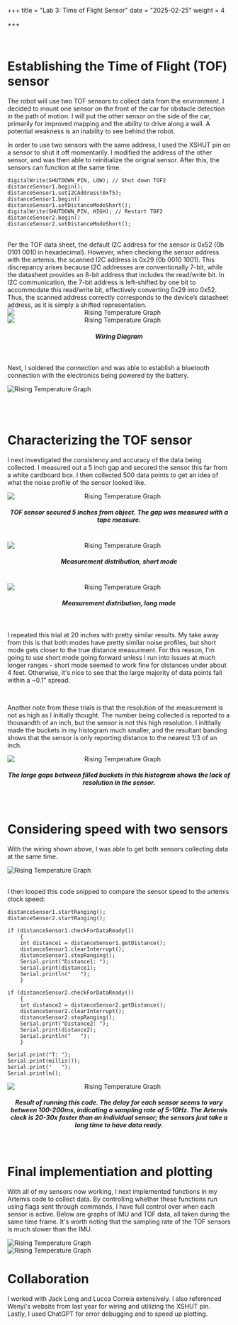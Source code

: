 +++
title = "Lab 3: Time of Flight Sensor"
date = "2025-02-25"
weight = 4


+++

<br>

# Establishing the Time of Flight (TOF) sensor


The robot will use two TOF sensors to collect data from the environment. I decided to mount one sensor on the front of the car for obstacle detection in the path of motion. I will put the other sensor on the side of the car, primarily for improved mapping and the ability to drive along a wall. A potential weakness is an inability to see behind the robot.
<br>

In order to use two sensors with the same address, I used the XSHUT pin on a sensor to shut it off momentarily. I modified the address of the other sensor, and was then able to reinitialize the orignal sensor. After this, the sensors can function at the same time.
<br>

    digitalWrite(SHUTDOWN_PIN, LOW); // Shut down TOF2
    distanceSensor1.begin();
    distanceSensor1.setI2CAddress(0xf5);
    distanceSensor1.begin()
    distanceSensor1.setDistanceModeShort();
    digitalWrite(SHUTDOWN_PIN, HIGH); // Restart TOF2 
    distanceSensor2.begin() 
    distanceSensor2.setDistanceModeShort();
    
<br>
Per the TOF data sheet, the default I2C address for the sensor is 0x52 (0b 0101 0010 in hexadecimal). However, when checking the sensor address with the artemis, the scanned I2C address is 0x29 (0b 0010 1001). This discrepancy arises because I2C addresses are conventionally 7-bit, while the datasheet provides an 8-bit address that includes the read/write bit. In I2C communication, the 7-bit address is left-shifted by one bit to accommodate this read/write bit, effectively converting 0x29 into 0x52. Thus, the scanned address correctly corresponds to the device’s datasheet address, as it is simply a shifted representation.


<div align = "center">

<img src="/Lab3/i2cscan.png" alt="Rising Temperature Graph" style="display:block ">


<img src="/Lab3/wiring.png" alt="Rising Temperature Graph" style="display:block ">

##### Wiring Diagram

</div>

<br>

Next, I soldered the connection and was able to establish a bluetooth connection with the electronics being powered by the battery.


<img src="/Lab3/wiredpic.jpg" alt="Rising Temperature Graph" style="display:block ">

<br>
<br>
<br>


# Characterizing the TOF sensor

I next investigated the consistency and accuracy of the data being collected. I measured out a 5 inch gap and secured the sensor this far from a white cardboard box. I then collected 500 data points to get an idea of what the noise profile of the sensor looked like. 


<div align = "center">

<img src="/Lab3/sensorgap.png" alt="Rising Temperature Graph" style="display:block ">

##### TOF sensor secured 5 inches from object. The gap was measured with a tape measure.

<br>

<img src="/Lab3/shortdist.png" alt="Rising Temperature Graph" style="display:block ">

##### Measurement distribution, short mode

<br>

<img src="/Lab3/longdist.png" alt="Rising Temperature Graph" style="display:block ">

##### Measurement distribution, long mode

<br>

</div>


I repeated this trial at 20 inches with pretty similar results. My take away from this is that both modes have pretty similar noise profiles, but short mode gets closer to the true distance measurment. For this reason, I'm going to use short mode going forward unless I run into issues at much longer ranges - short mode seemed to work fine for distances under about 4 feet. Otherwise, it's nice to see that the large majority of data points fall within a ~0.1" spread.

<br>

Another note from these trials is that the resolution of the measurement is not as high as I initially thought. The number being collected is reported to a thousandth of an inch, but the sensor is not this high resolution. I inititally made the buckets in my histogram much smaller, and the resultant banding shows that the sensor is only reporting distance to the nearest 1/3 of an inch. 

<div align = "center">

<img src="/Lab3/histo.png" alt="Rising Temperature Graph" style="display:block ">

##### The large gaps between filled buckets in this histogram shows the lack of resolution in the sensor.

<br>
</div>


# Considering speed with two sensors

With the wiring shown above, I was able to get both sensors collecting data at the same time. 


<img src="/Lab3/twoTOF.png" alt="Rising Temperature Graph" style="display:block ">

<br>


I then looped this code snipped to compare the sensor speed to the artemis clock speed: 

    distanceSensor1.startRanging();
    distanceSensor2.startRanging();

    if (distanceSensor1.checkForDataReady())
        {
        int distance1 = distanceSensor1.getDistance();
        distanceSensor1.clearInterrupt();
        distanceSensor1.stopRanging();
        Serial.print("Distance1: ");
        Serial.print(distance1);
        Serial.println("   ");
        }

    if (distanceSensor2.checkForDataReady())
        {
        int distance2 = distanceSensor2.getDistance(); 
        distanceSensor2.clearInterrupt();
        distanceSensor2.stopRanging();
        Serial.print("Distance2: ");
        Serial.print(distance2);
        Serial.println("   ");
        }

    Serial.print("T: ");
    Serial.print(millis());
    Serial.print("   ");
    Serial.println();


<div align = "center">

<img src="/Lab3/tofdelay.png" alt="Rising Temperature Graph" style="display:block ">

##### Result of running this code. The delay for each sensor seems to vary between 100-200ms, indicating a sampling rate of 5-10Hz. The Artemis clock is 20-30x faster than an individual sensor; the sensors just take a long time to have data ready.

<br>
</div>



# Final implementiation and plotting


With all of my sensors now working, I next implemented functions in my Artemis code to collect data. By controlling whether these functions run using flags sent through commands, I have full control over when each sensor is active. Below are graphs of IMU and TOF data, all taken during the same time frame. It's worth noting that the sampling rate of the TOF sensors is much slower than the IMU.


<img src="/Lab3/lab3imu.png" alt="Rising Temperature Graph" style="display:block ">

<img src="/Lab3/lab3tof.png" alt="Rising Temperature Graph" style="display:block ">


# Collaboration


I worked with Jack Long and Lucca Correia extensively. I also referenced Wenyi's website from last year for wiring and utilizing the XSHUT pin. Lastly, I used ChatGPT for error debugging and to speed up plotting.

